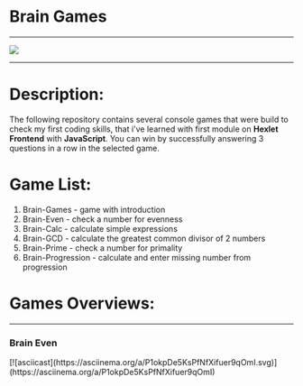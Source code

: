 <h1>Brain Games</h1>
<hr></hr>
<a href="https://codeclimate.com/github/SaiRyker/brain-game/maintainability"><img src="https://api.codeclimate.com/v1/badges/44279df5eec5618acf98/maintainability" /></a>
<hr></hr>

# Description:

The following repository contains several console games that were build to check my first coding skills, that i've learned with first module on **Hexlet Frontend** with **JavaScript**. You can win by successfully answering 3 questions in a row in the selected game.

# Game List:

1. Brain-Games - game with introduction
2. Brain-Even - check a number for evenness 
3. Brain-Calc - calculate simple expressions
4. Brain-GCD - calculate the greatest common divisor of 2 numbers
5. Brain-Prime - check a number for primality
6. Brain-Progression - calculate and enter missing number from progression

# Games Overviews:
<hr></hr>
<h3>Brain Even</h3>
[![asciicast](https://asciinema.org/a/P1okpDe5KsPfNfXifuer9qOmI.svg)](https://asciinema.org/a/P1okpDe5KsPfNfXifuer9qOmI)
